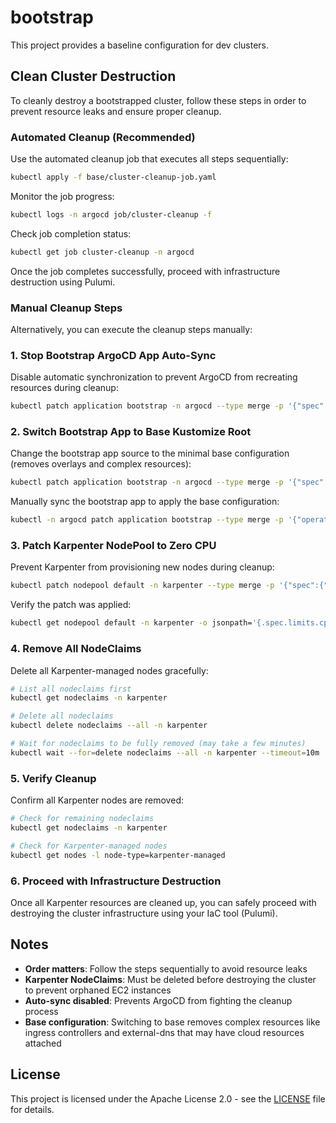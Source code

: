 # bootstrap

This project provides a baseline configuration for dev clusters.

## Clean Cluster Destruction

To cleanly destroy a bootstrapped cluster, follow these steps in order to prevent resource leaks and ensure proper cleanup.

### Automated Cleanup (Recommended)

Use the automated cleanup job that executes all steps sequentially:

```bash
kubectl apply -f base/cluster-cleanup-job.yaml
```

Monitor the job progress:

```bash
kubectl logs -n argocd job/cluster-cleanup -f
```

Check job completion status:

```bash
kubectl get job cluster-cleanup -n argocd
```

Once the job completes successfully, proceed with infrastructure destruction using Pulumi.

### Manual Cleanup Steps

Alternatively, you can execute the cleanup steps manually:

### 1. Stop Bootstrap ArgoCD App Auto-Sync

Disable automatic synchronization to prevent ArgoCD from recreating resources during cleanup:

```bash
kubectl patch application bootstrap -n argocd --type merge -p '{"spec":{"syncPolicy":{"automated":null}}}'
```

### 2. Switch Bootstrap App to Base Kustomize Root

Change the bootstrap app source to the minimal base configuration (removes overlays and complex resources):

```bash
kubectl patch application bootstrap -n argocd --type merge -p '{"spec":{"source":{"path":"."}}}'
```

Manually sync the bootstrap app to apply the base configuration:

```bash
kubectl -n argocd patch application bootstrap --type merge -p '{"operation":{"sync":{"revision":"HEAD"}}}'
```

### 3. Patch Karpenter NodePool to Zero CPU

Prevent Karpenter from provisioning new nodes during cleanup:

```bash
kubectl patch nodepool default -n karpenter --type merge -p '{"spec":{"limits":{"cpu":"0"}}}'
```

Verify the patch was applied:

```bash
kubectl get nodepool default -n karpenter -o jsonpath='{.spec.limits.cpu}'
```

### 4. Remove All NodeClaims

Delete all Karpenter-managed nodes gracefully:

```bash
# List all nodeclaims first
kubectl get nodeclaims -n karpenter

# Delete all nodeclaims
kubectl delete nodeclaims --all -n karpenter

# Wait for nodeclaims to be fully removed (may take a few minutes)
kubectl wait --for=delete nodeclaims --all -n karpenter --timeout=10m
```

### 5. Verify Cleanup

Confirm all Karpenter nodes are removed:

```bash
# Check for remaining nodeclaims
kubectl get nodeclaims -n karpenter

# Check for Karpenter-managed nodes
kubectl get nodes -l node-type=karpenter-managed
```

### 6. Proceed with Infrastructure Destruction

Once all Karpenter resources are cleaned up, you can safely proceed with destroying the cluster infrastructure using your IaC tool (Pulumi).

## Notes

- **Order matters**: Follow the steps sequentially to avoid resource leaks
- **Karpenter NodeClaims**: Must be deleted before destroying the cluster to prevent orphaned EC2 instances
- **Auto-sync disabled**: Prevents ArgoCD from fighting the cleanup process
- **Base configuration**: Switching to base removes complex resources like ingress controllers and external-dns that may have cloud resources attached

## License

This project is licensed under the Apache License 2.0 - see the [LICENSE](LICENSE) file for details.